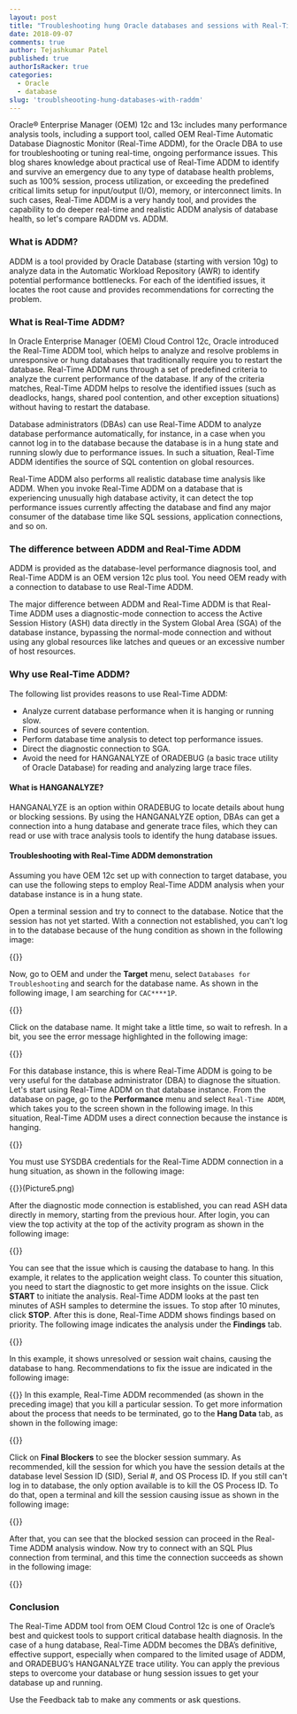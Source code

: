 ```yaml
---
layout: post
title: "Troubleshooting hung Oracle databases and sessions with Real-Time ADDM"
date: 2018-09-07
comments: true
author: Tejashkumar Patel
published: true
authorIsRacker: true
categories:
  - Oracle
  - database
slug: 'troublsheooting-hung-databases-with-raddm' 
---
```


Oracle&reg; Enterprise Manager (OEM) 12c and 13c includes many performance
analysis tools, including a support tool, called OEM Real-Time Automatic Database
Diagnostic Monitor (Real-Time ADDM), for the Oracle DBA to use for
troubleshooting or tuning real-time, ongoing performance issues. This blog shares
knowledge about practical use of Real-Time ADDM to identify and
survive an emergency due to any type of database health problems, such as 100%
session, process utilization, or exceeding the predefined critical limits setup
for input/output (I/O), memory, or interconnect limits. In such cases, Real-Time
ADDM is a very handy tool, and provides the capability to do deeper real-time and
realistic ADDM analysis of database health, so let's compare RADDM vs. ADDM.

<!--more-->

### What is ADDM?

ADDM is a tool provided by Oracle Database (starting with version 10g) to
analyze data in the Automatic Workload Repository (AWR) to identify potential
performance bottlenecks. For each of the identified issues, it locates the root
cause and provides recommendations for correcting the problem.

### What is Real-Time ADDM?

In Oracle Enterprise Manager (OEM) Cloud Control 12c, Oracle introduced the
Real-Time ADDM tool, which helps to analyze and resolve problems in unresponsive
or hung databases that traditionally require you to restart the database.
Real-Time ADDM runs through a set of predefined criteria to analyze the current
performance of the database. If any of the criteria matches, Real-Time ADDM
helps to resolve the identified issues (such as deadlocks, hangs, shared pool
contention, and other exception situations) without having to restart the database.

Database administrators (DBAs) can use Real-Time ADDM to analyze database
performance automatically, for instance, in a case when you cannot log in to the
database because the database is in a hung state and running slowly due to
performance issues. In such a situation, Real-Time ADDM identifies the source
of SQL contention on global resources.

Real-Time ADDM also performs all realistic database time analysis like ADDM.
When you invoke Real-Time ADDM on a database that is experiencing unusually high
database activity, it can detect the top performance issues currently affecting
the database and find any major consumer of the database time like SQL sessions,
application connections, and so on.

### The difference between ADDM and Real-Time ADDM

ADDM is provided as the database-level performance diagnosis tool, and Real-Time
ADDM is an OEM version 12c plus tool. You need OEM ready with a connection to
database to use Real-Time ADDM.

The major difference between ADDM and Real-Time ADDM is that Real-Time ADDM uses
a diagnostic-mode connection to access the Active Session History (ASH) data
directly in the System Global Area (SGA) of the database instance, bypassing the
normal-mode connection and without using any global resources like latches and
queues or an excessive number of host resources.

### Why use Real-Time ADDM?

The following list provides reasons to use Real-Time ADDM:

-	Analyze current database performance when it is hanging or running slow.
-	Find sources of severe contention.
-	Perform database time analysis to detect top performance issues.
-	Direct the diagnostic connection to SGA.
-	Avoid the need for HANGANALYZE of ORADEBUG (a basic trace utility of Oracle
   Database) for reading and analyzing large trace files.

#### What is HANGANALYZE?

HANGANALYZE is an option within ORADEBUG to locate details about hung or blocking
sessions. By using the HANGANALYZE option, DBAs can get a connection into a hung
database and generate trace files, which they can read or use with trace analysis
tools to identify the hung database issues.

#### Troubleshooting with Real-Time ADDM demonstration

Assuming you have OEM 12c set up with connection to target database, you can use
the following steps to employ Real-Time ADDM analysis when your database instance
is in a hung state.

Open a terminal session and try to connect to the database. Notice that the session
has not yet started. With a connection not established, you can't log in to the
database because of the hung condition as shown in the following image:

{{<img src="/blog/troublsheooting-hung-databases-with-raddm/Picture1.png" title="" alt="">}}

Now, go to OEM and under the **Target** menu, select `Databases for Troubleshooting`
and search for the database name. As shown in the following image, I am searching
for `CAC****1P`.

{{<img src="/blog/troublsheooting-hung-databases-with-raddm/Picture2.png" title="" alt="">}}

Click on the database name. It might take a little time, so wait to refresh. In
a bit, you see the error message highlighted in the following image:

{{<img src="/blog/troublsheooting-hung-databases-with-raddm/Picture3.png" title="" alt="">}}

For this database instance, this is where Real-Time ADDM is going to be very
useful for the database administrator (DBA) to diagnose the situation. Let's
start using Real-Time ADDM on that database instance. From the database on page,
go to the **Performance** menu and select `Real-Time ADDM`, which takes you to the
screen shown in the following image. In this situation, Real-Time ADDM uses a
direct connection because the instance is hanging.

{{<img src="/blog/troublsheooting-hung-databases-with-raddm/Picture4.png" title="" alt="">}}

You must use SYSDBA credentials for the Real-Time ADDM connection in a hung
situation, as shown in the following image:

{{<img src="/blog/troublsheooting-hung-databases-with-raddm/Picture5.png" title="" alt="">}}(Picture5.png)


After the diagnostic mode connection is established, you can read ASH data directly
in memory, starting from the previous hour. After login, you can view the top
activity at the top of the activity program as shown in the following image:

{{<img src="/blog/troublsheooting-hung-databases-with-raddm/Picture6.png" title="" alt="">}}

You can see that the issue which is causing the database to hang. In this example,
it relates to the application weight class. To counter this situation, you need
to start the diagnostic to get more insights on the issue. Click **START** to
initiate the analysis. Real-Time ADDM looks at the past ten minutes of ASH
samples to determine the issues. To stop after 10 minutes, click **STOP**. After
this is done, Real-Time ADDM shows findings based on priority. The following
image indicates the analysis under the **Findings** tab.

{{<img src="/blog/troublsheooting-hung-databases-with-raddm/Picture7.png" title="" alt="">}}

In this example, it shows unresolved or session wait chains, causing the database
to hang. Recommendations to fix the issue are indicated in the following image:

{{<img src="/blog/troublsheooting-hung-databases-with-raddm/Picture8.png" title="" alt="">}}
In this example, Real-Time ADDM recommended (as shown in the preceding image)
that you kill a particular session. To get more information about the process
that needs to be terminated, go to the **Hang Data** tab, as shown in the
following image:

{{<img src="/blog/troublsheooting-hung-databases-with-raddm/Picture9.png" title="" alt="">}}

Click on **Final Blockers** to see the blocker session summary. As recommended,
kill the session for which you have the session details at the database level
Session ID (SID), Serial #, and OS Process ID. If you still can't log in
to database, the only option available is to kill the OS Process ID. To do that,
open a terminal and kill the session causing issue as shown in the following
image:

{{<img src="/blog/troublsheooting-hung-databases-with-raddm/Picture10.png" title="" alt="">}}

After that, you can see that the blocked session can proceed in the Real-Time ADDM
analysis window. Now try to connect with an SQL Plus connection from terminal, and
this time the connection succeeds as shown in the following image:

{{<img src="/blog/troublsheooting-hung-databases-with-raddm/Picture11.png" title="" alt="">}}

### Conclusion

The Real-Time ADDM tool from OEM Cloud Control 12c is one of Oracle’s best
and quickest tools to support critical database health diagnosis. In the case
of a hung database, Real-Time ADDM becomes the DBA’s definitive, effective
support, especially when compared to the limited usage of ADDM, and ORADEBUG’s
HANGANALYZE trace utility. You can apply the previous steps to overcome your
database or hung session issues to get your database up and running.

Use the Feedback tab to make any comments or ask questions.

